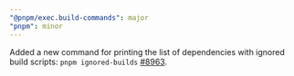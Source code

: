 ```yaml
---
"@pnpm/exec.build-commands": major
"pnpm": minor
---
```


Added a new command for printing the list of dependencies with ignored build scripts: `pnpm ignored-builds` [#8963](https://github.com/pnpm/pnpm/pull/8963).
